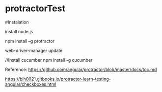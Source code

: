 # protractorTest

#Instalation

install node.js

npm install –g protractor

web-driver-manager update

//Install cucumber
npm install -g cucumber

Reference: 
  https://github.com/angular/protractor/blob/master/docs/toc.md
  
  https://blh0021.gitbooks.io/protractor-learn-testing-angular/checkboxes.html
